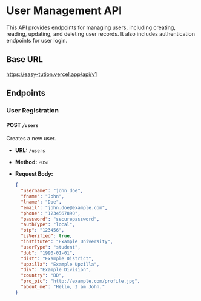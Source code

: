 # User Management API

This API provides endpoints for managing users, including creating, reading, updating, and deleting user records. It also includes authentication endpoints for user login.

## Base URL

https://easy-tution.vercel.app/api/v1

## Endpoints

### User Registration

#### POST `/users`

Creates a new user.

- **URL:** `/users`
- **Method:** `POST`
- **Request Body:**

  ```json
  {
    "username": "john_doe",
    "fname": "John",
    "lname": "Doe",
    "email": "john.doe@example.com",
    "phone": "1234567890",
    "password": "securepassword",
    "authType": "local",
    "otp": "123456",
    "isVerified": true,
    "institute": "Example University",
    "userType": "student",
    "dob": "1990-01-01",
    "dist": "Example District",
    "upzilla": "Example Upzilla",
    "div": "Example Division",
    "country": "BD",
    "pro_pic": "http://example.com/profile.jpg",
    "about_me": "Hello, I am John."
  }
